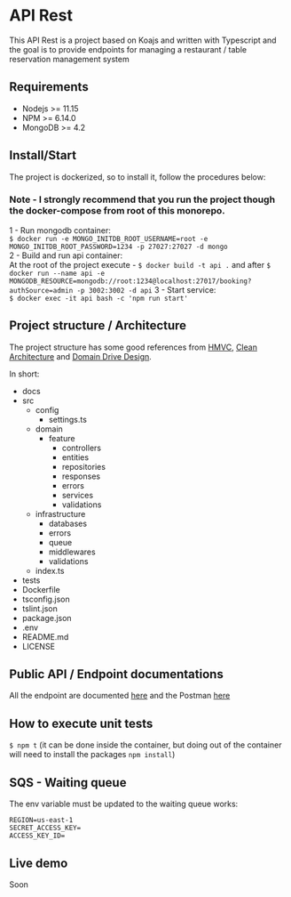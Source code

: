 # API Rest
This API Rest is a project based on Koajs and written with Typescript and the goal is to provide endpoints for managing a restaurant / table reservation management system

## Requirements
 - Nodejs >= 11.15
 - NPM >= 6.14.0
 - MongoDB >= 4.2

## Install/Start
The project is dockerized, so to install it, follow the procedures below: 

### Note - I strongly recommend that you run the project though the docker-compose from root of this monorepo.

1 - Run mongodb container:  
`$ docker run -e MONGO_INITDB_ROOT_USERNAME=root -e MONGO_INITDB_ROOT_PASSWORD=1234 -p 27027:27027 -d mongo`  
2 - Build and run api container:  
At the root of the project execute - `$ docker build -t api .` and after `$ docker run --name api -e MONGODB_RESOURCE=mongodb://root:1234@localhost:27017/booking?authSource=admin -p 3002:3002 -d api`
3 - Start service:  
`$ docker exec -it api bash -c 'npm run start'`

## Project structure / Architecture
The project structure has some good references from [HMVC](https://en.wikipedia.org/wiki/Hierarchical_model%E2%80%93view%E2%80%93controller), [Clean Architecture](https://blog.cleancoder.com/uncle-bob/2012/08/13/the-clean-architecture.html) and [Domain Drive Design](https://en.wikipedia.org/wiki/Domain-driven_design).

In short:
 - docs
 - src
    - config
        - settings.ts
    - domain
        - feature
            - controllers
            - entities
            - repositories
            - responses
            - errors
            - services
            - validations
    - infrastructure
        - databases
        - errors
        - queue
        - middlewares
        - validations
    - index.ts
 - tests
 - Dockerfile
 - tsconfig.json
 - tslint.json
 - package.json
 - .env
 - README.md
 - LICENSE

## Public API / Endpoint documentations
All the endpoint are documented [here](./docs/endpoints.md) and the Postman [here](https://www.getpostman.com/collections/735b09a432a4733844b7)

## How to execute unit tests
`$ npm t` (it can be done inside the container, but doing out of the container will need to install the packages `npm install`)

## SQS - Waiting queue
The env variable must be updated to the waiting queue works:  
```
REGION=us-east-1
SECRET_ACCESS_KEY=
ACCESS_KEY_ID=
```

## Live demo
Soon


